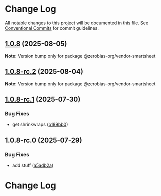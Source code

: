 # Change Log

All notable changes to this project will be documented in this file.
See [Conventional Commits](https://conventionalcommits.org) for commit guidelines.

## [1.0.8](https://github.com/zerobias-org/vendor/compare/@zerobias-org/vendor-smartsheet@1.0.8-rc.2...@zerobias-org/vendor-smartsheet@1.0.8) (2025-08-05)

**Note:** Version bump only for package @zerobias-org/vendor-smartsheet





## [1.0.8-rc.2](https://github.com/zerobias-org/vendor/compare/@zerobias-org/vendor-smartsheet@1.0.8-rc.1...@zerobias-org/vendor-smartsheet@1.0.8-rc.2) (2025-08-04)

**Note:** Version bump only for package @zerobias-org/vendor-smartsheet





## [1.0.8-rc.1](https://github.com/zerobias-org/vendor/compare/@zerobias-org/vendor-smartsheet@1.0.8-rc.0...@zerobias-org/vendor-smartsheet@1.0.8-rc.1) (2025-07-30)


### Bug Fixes

* get shrinkwraps ([b189bb0](https://github.com/zerobias-org/vendor/commit/b189bb0cf53ad66427530ccc0eab7824527942d3))





## 1.0.8-rc.0 (2025-07-29)


### Bug Fixes

* add stuff ([a5adb2a](https://github.com/zerobias-org/vendor/commit/a5adb2aecd0670c42e9077affecb6a047bf30fc6))





# Change Log
